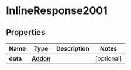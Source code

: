 # InlineResponse2001

## Properties
Name | Type | Description | Notes
------------ | ------------- | ------------- | -------------
**data** | [**Addon**](Addon.md) |  |  [optional]
